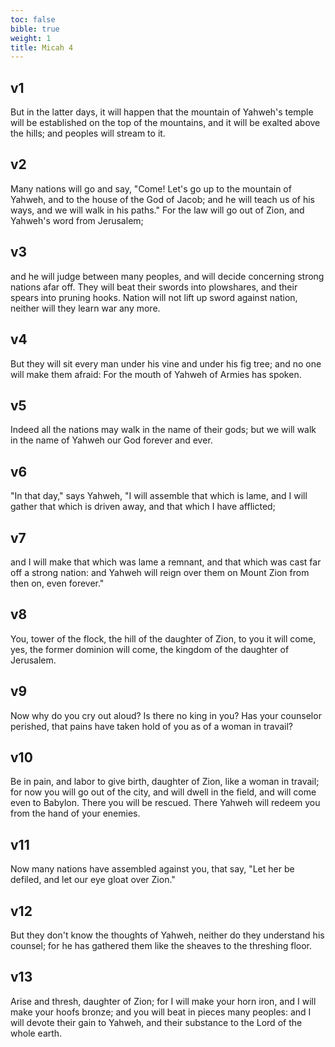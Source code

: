 ```yaml
---
toc: false
bible: true
weight: 1
title: Micah 4
---
```




## v1 
But in the latter days, it will happen that the mountain of Yahweh's temple will be established on the top of the mountains, and it will be exalted above the hills; and peoples will stream to it. 

## v2 
Many nations will go and say, "Come! Let's go up to the mountain of Yahweh, and to the house of the God of Jacob; and he will teach us of his ways, and we will walk in his paths." For the law will go out of Zion, and Yahweh's word from Jerusalem; 

## v3 
and he will judge between many peoples, and will decide concerning strong nations afar off. They will beat their swords into plowshares, and their spears into pruning hooks. Nation will not lift up sword against nation, neither will they learn war any more. 

## v4 
But they will sit every man under his vine and under his fig tree; and no one will make them afraid: For the mouth of Yahweh of Armies has spoken. 

## v5 
Indeed all the nations may walk in the name of their gods; but we will walk in the name of Yahweh our God forever and ever. 

## v6 
"In that day," says Yahweh, "I will assemble that which is lame, and I will gather that which is driven away, and that which I have afflicted; 

## v7 
and I will make that which was lame a remnant, and that which was cast far off a strong nation: and Yahweh will reign over them on Mount Zion from then on, even forever." 

## v8 
You, tower of the flock, the hill of the daughter of Zion, to you it will come, yes, the former dominion will come, the kingdom of the daughter of Jerusalem. 

## v9 
Now why do you cry out aloud? Is there no king in you? Has your counselor perished, that pains have taken hold of you as of a woman in travail? 

## v10 
Be in pain, and labor to give birth, daughter of Zion, like a woman in travail; for now you will go out of the city, and will dwell in the field, and will come even to Babylon. There you will be rescued. There Yahweh will redeem you from the hand of your enemies. 

## v11 
Now many nations have assembled against you, that say, "Let her be defiled, and let our eye gloat over Zion." 

## v12 
But they don't know the thoughts of Yahweh, neither do they understand his counsel; for he has gathered them like the sheaves to the threshing floor. 

## v13 
Arise and thresh, daughter of Zion; for I will make your horn iron, and I will make your hoofs bronze; and you will beat in pieces many peoples: and I will devote their gain to Yahweh, and their substance to the Lord of the whole earth.
